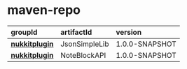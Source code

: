 # maven-repo
| groupId                                        | artifactId    | version        |
| :--------------------------------------------- | :------------ | :------------- |
| [**nukkitplugin**](nukkitplugin/JsonSimpleLib) | JsonSimpleLib | 1.0.0-SNAPSHOT |
| [**nukkitplugin**](nukkitplugin/NoteBlockAPI)  | NoteBlockAPI  | 1.0.0-SNAPSHOT |